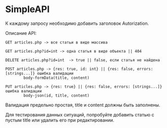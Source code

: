 # SimpleAPI

К каждому запросу необходимо добавить заголовок Autorization.

Описание API:

    GET articles.php -> все статьи в виде массива
	
    GET articles.php?id=int -> одна статья в виде объекта || 404
	
    DELETE articles.php?id=int  -> true || false, если статья не найдена
	
    POST articles.php -> {res: true, id: int} || {res: false, errors: [strings...]} ошибка валидации
			body-formData(title, content) 
	
    PUT articles.php -> {res: true} || {res: false, errors: [strings...]} ошибка валидации
			body-json(id, title, content)
			
Валидация предельно простая, title и content должны быть заполнены.

Для тестирования данных ситуаций, попробуйте добавить статью с пустым title или удалить его при редактировании.
